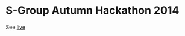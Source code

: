 S-Group Autumn Hackathon 2014
===================

See [live](https://sgrouphackathon2014.appspot.com/) 
